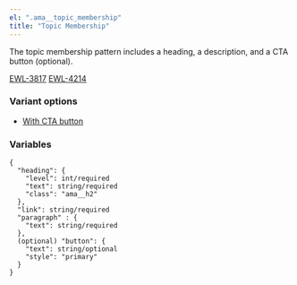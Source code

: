 ```yaml
---
el: ".ama__topic_membership"
title: "Topic Membership"
---
```


The topic membership pattern includes a heading, a description, and a CTA button (optional).

[EWL-3817](https://issues.ama-assn.org/browse/EWL-3817)
[EWL-4214](https://issues.ama-assn.org/browse/EWL-4214)

### Variant options
* [With CTA button](./?p=organisms-topic-membership-with-cta)

### Variables
~~~
{
  "heading": {
    "level": int/required
    "text": string/required
    "class": "ama__h2"
  },
  "link": string/required
  "paragraph" : {
    "text": string/required
  },
  (optional) "button": {
    "text": string/optional
    "style": "primary"
  }
}
~~~
